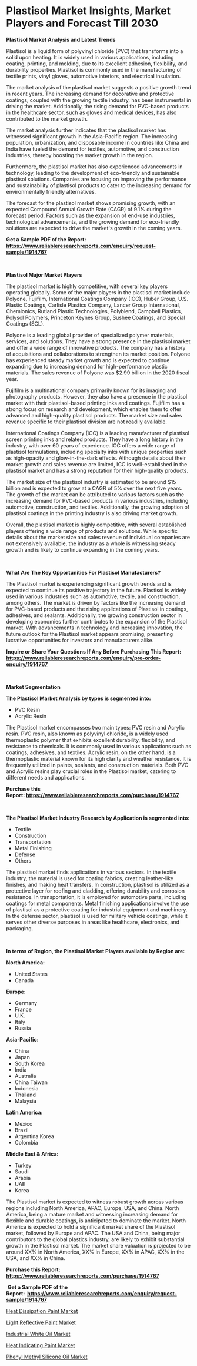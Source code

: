 <p><h1>Plastisol Market Insights, Market Players and Forecast Till 2030</h1></p><p><strong>Plastisol Market Analysis and Latest Trends</strong></p>
<p><p>Plastisol is a liquid form of polyvinyl chloride (PVC) that transforms into a solid upon heating. It is widely used in various applications, including coating, printing, and molding, due to its excellent adhesion, flexibility, and durability properties. Plastisol is commonly used in the manufacturing of textile prints, vinyl gloves, automotive interiors, and electrical insulation.</p><p>The market analysis of the plastisol market suggests a positive growth trend in recent years. The increasing demand for decorative and protective coatings, coupled with the growing textile industry, has been instrumental in driving the market. Additionally, the rising demand for PVC-based products in the healthcare sector, such as gloves and medical devices, has also contributed to the market growth.</p><p>The market analysis further indicates that the plastisol market has witnessed significant growth in the Asia-Pacific region. The increasing population, urbanization, and disposable income in countries like China and India have fueled the demand for textiles, automotive, and construction industries, thereby boosting the market growth in the region.</p><p>Furthermore, the plastisol market has also experienced advancements in technology, leading to the development of eco-friendly and sustainable plastisol solutions. Companies are focusing on improving the performance and sustainability of plastisol products to cater to the increasing demand for environmentally friendly alternatives.</p><p>The forecast for the plastisol market shows promising growth, with an expected Compound Annual Growth Rate (CAGR) of 9.1% during the forecast period. Factors such as the expansion of end-use industries, technological advancements, and the growing demand for eco-friendly solutions are expected to drive the market's growth in the coming years.</p></p>
<p><strong>Get a Sample PDF of the Report:&nbsp; <a href="https://www.reliableresearchreports.com/enquiry/request-sample/1914767">https://www.reliableresearchreports.com/enquiry/request-sample/1914767</a></strong></p>
<p>&nbsp;</p>
<p><strong>Plastisol Major Market Players</strong></p>
<p><p>The plastisol market is highly competitive, with several key players operating globally. Some of the major players in the plastisol market include Polyone, Fujifilm, International Coatings Company (ICC), Huber Group, U.S. Plastic Coatings, Carlisle Plastics Company, Lancer Group International, Chemionics, Rutland Plastic Technologies, Polyblend, Campbell Plastics, Polysol Polymers, Princeton Keynes Group, Sushee Coatings, and Special Coatings (SCL).</p><p>Polyone is a leading global provider of specialized polymer materials, services, and solutions. They have a strong presence in the plastisol market and offer a wide range of innovative products. The company has a history of acquisitions and collaborations to strengthen its market position. Polyone has experienced steady market growth and is expected to continue expanding due to increasing demand for high-performance plastic materials. The sales revenue of Polyone was $2.99 billion in the 2020 fiscal year.</p><p>Fujifilm is a multinational company primarily known for its imaging and photography products. However, they also have a presence in the plastisol market with their plastisol-based printing inks and coatings. Fujifilm has a strong focus on research and development, which enables them to offer advanced and high-quality plastisol products. The market size and sales revenue specific to their plastisol division are not readily available.</p><p>International Coatings Company (ICC) is a leading manufacturer of plastisol screen printing inks and related products. They have a long history in the industry, with over 60 years of experience. ICC offers a wide range of plastisol formulations, including specialty inks with unique properties such as high-opacity and glow-in-the-dark effects. Although details about their market growth and sales revenue are limited, ICC is well-established in the plastisol market and has a strong reputation for their high-quality products.</p><p>The market size of the plastisol industry is estimated to be around $15 billion and is expected to grow at a CAGR of 5% over the next five years. The growth of the market can be attributed to various factors such as the increasing demand for PVC-based products in various industries, including automotive, construction, and textiles. Additionally, the growing adoption of plastisol coatings in the printing industry is also driving market growth.</p><p>Overall, the plastisol market is highly competitive, with several established players offering a wide range of products and solutions. While specific details about the market size and sales revenue of individual companies are not extensively available, the industry as a whole is witnessing steady growth and is likely to continue expanding in the coming years.</p></p>
<p>&nbsp;</p>
<p><strong>What Are The Key Opportunities For Plastisol Manufacturers?</strong></p>
<p><p>The Plastisol market is experiencing significant growth trends and is expected to continue its positive trajectory in the future. Plastisol is widely used in various industries such as automotive, textile, and construction, among others. The market is driven by factors like the increasing demand for PVC-based products and the rising applications of Plastisol in coatings, adhesives, and sealants. Additionally, the growing construction sector in developing economies further contributes to the expansion of the Plastisol market. With advancements in technology and increasing innovation, the future outlook for the Plastisol market appears promising, presenting lucrative opportunities for investors and manufacturers alike.</p></p>
<p><strong>Inquire or Share Your Questions If Any Before Purchasing This Report: <a href="https://www.reliableresearchreports.com/enquiry/pre-order-enquiry/1914767">https://www.reliableresearchreports.com/enquiry/pre-order-enquiry/1914767</a></strong></p>
<p>&nbsp;</p>
<p><strong>Market Segmentation</strong></p>
<p><strong>The Plastisol Market Analysis by types is segmented into:</strong></p>
<p><ul><li>PVC Resin</li><li>Acrylic Resin</li></ul></p>
<p><p>The Plastisol market encompasses two main types: PVC resin and Acrylic resin. PVC resin, also known as polyvinyl chloride, is a widely used thermoplastic polymer that exhibits excellent durability, flexibility, and resistance to chemicals. It is commonly used in various applications such as coatings, adhesives, and textiles. Acrylic resin, on the other hand, is a thermoplastic material known for its high clarity and weather resistance. It is frequently utilized in paints, sealants, and construction materials. Both PVC and Acrylic resins play crucial roles in the Plastisol market, catering to different needs and applications.</p></p>
<p><strong>Purchase this Report:&nbsp;<a href="https://www.reliableresearchreports.com/purchase/1914767">https://www.reliableresearchreports.com/purchase/1914767</a></strong></p>
<p>&nbsp;</p>
<p><strong>The Plastisol Market Industry Research by Application is segmented into:</strong></p>
<p><ul><li>Textile</li><li>Construction</li><li>Transportation</li><li>Metal Finishing</li><li>Defense</li><li>Others</li></ul></p>
<p><p>The plastisol market finds applications in various sectors. In the textile industry, the material is used for coating fabrics, creating leather-like finishes, and making heat transfers. In construction, plastisol is utilized as a protective layer for roofing and cladding, offering durability and corrosion resistance. In transportation, it is employed for automotive parts, including coatings for metal components. Metal finishing applications involve the use of plastisol as a protective coating for industrial equipment and machinery. In the defense sector, plastisol is used for military vehicle coatings, while it serves other diverse purposes in areas like healthcare, electronics, and packaging.</p></p>
<p>&nbsp;</p>
<p><strong>In terms of Region, the Plastisol Market Players available by Region are:</strong></p>
<p>
    <p> <strong> North America: </strong>
        <ul>
            <li>United States</li>
            <li>Canada</li>
        </ul>
        </p> 
    <p> <strong> Europe: </strong>
        <ul>
            <li>Germany</li>
            <li>France</li>
            <li>U.K.</li>
            <li>Italy</li>
            <li>Russia</li>
        </ul>
        </p> 
    <p> <strong> Asia-Pacific: </strong>
        <ul>
            <li>China</li>
            <li>Japan</li>
            <li>South Korea</li>
            <li>India</li>
            <li>Australia</li>
            <li>China Taiwan</li>
            <li>Indonesia</li>
            <li>Thailand</li>
            <li>Malaysia</li>
        </ul>
        </p> 
    <p> <strong> Latin America: </strong>
        <ul>
            <li>Mexico</li>
            <li>Brazil</li>
            <li>Argentina Korea</li>
            <li>Colombia</li>
        </ul>
        </p> 
    <p> <strong> Middle East & Africa: </strong>
        <ul>
            <li>Turkey</li>
            <li>Saudi</li>
            <li>Arabia</li>
            <li>UAE</li>
            <li>Korea</li>
        </ul>
    </p>
    </p>
<p><p>The Plastisol market is expected to witness robust growth across various regions including North America, APAC, Europe, USA, and China. North America, being a mature market and witnessing increasing demand for flexible and durable coatings, is anticipated to dominate the market. North America is expected to hold a significant market share of the Plastisol market, followed by Europe and APAC. The USA and China, being major contributors to the global plastics industry, are likely to exhibit substantial growth in the Plastisol market. The market share valuation is projected to be around XX% in North America, XX% in Europe, XX% in APAC, XX% in the USA, and XX% in China.</p></p>
<p><strong>Purchase this Report: <a href="https://www.reliableresearchreports.com/purchase/1914767">https://www.reliableresearchreports.com/purchase/1914767</a></strong></p>
<p>&nbsp;<strong>Get a Sample PDF of the Report:&nbsp;&nbsp;<a href="https://www.reliableresearchreports.com/enquiry/request-sample/1914767">https://www.reliableresearchreports.com/enquiry/request-sample/1914767</a></strong></p>
<p><strong></strong></p>
<p><p><a href="https://github.com/rahu1506/Market-Research-Report-List-1/blob/main/heat-dissipation-paint-market.md">Heat Dissipation Paint Market</a></p><p><a href="https://github.com/rahu1505/Market-Research-Report-List-1/blob/main/light-reflective-paint-market.md">Light Reflective Paint Market</a></p><p><a href="https://github.com/aashishrp02/Market-Research-Report-List-1/blob/main/industrial-white-oil-market.md">Industrial White Oil Market</a></p><p><a href="https://github.com/aashishrp/Market-Research-Report-List-1/blob/main/heat-indicating-paint-market.md">Heat Indicating Paint Market</a></p><p><a href="https://github.com/rahu1502/Market-Research-Report-List-1/blob/main/phenyl-methyl-silicone-oil-market.md">Phenyl Methyl Silicone Oil Market</a></p></p>